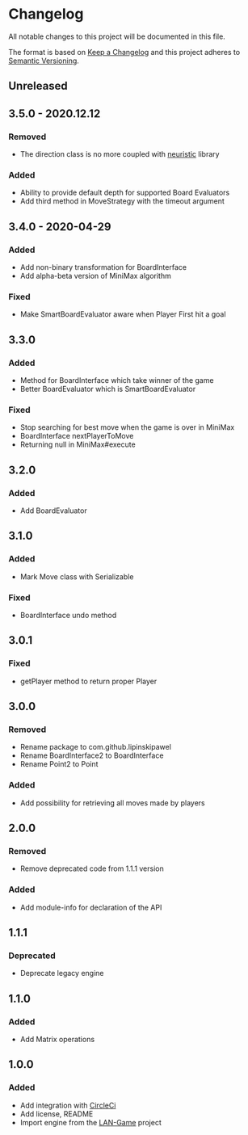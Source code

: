 # Changelog
All notable changes to this project will be documented in this file.

The format is based on [Keep a Changelog](http://keepachangelog.com/en/1.0.0/)
and this project adheres to [Semantic Versioning](http://semver.org/spec/v2.0.0.html).

## Unreleased

## 3.5.0 - 2020.12.12
### Removed
- The direction class is no more coupled with [neuristic] library

[neuristic]: https://github.com/lipinskipawel/neuristic

### Added
- Ability to provide default depth for supported Board Evaluators
- Add third method in MoveStrategy with the timeout argument

## 3.4.0 - 2020-04-29
### Added
- Add non-binary transformation for BoardInterface
- Add alpha-beta version of MiniMax algorithm

### Fixed
- Make SmartBoardEvaluator aware when Player First hit a goal

## 3.3.0
### Added
- Method for BoardInterface which take winner of the game
- Better BoardEvaluator which is SmartBoardEvaluator

### Fixed
- Stop searching for best move when the game is over in MiniMax
- BoardInterface nextPlayerToMove
- Returning null in MiniMax#execute 

## 3.2.0
### Added
- Add BoardEvaluator

## 3.1.0
### Added
- Mark Move class with Serializable

### Fixed
- BoardInterface undo method 

## 3.0.1
### Fixed
- getPlayer method to return proper Player

## 3.0.0
### Removed
- Rename package to com.github.lipinskipawel
- Rename BoardInterface2 to BoardInterface
- Rename Point2 to Point

### Added
- Add possibility for retrieving all moves made by players

## 2.0.0
### Removed
- Remove deprecated code from 1.1.1 version

### Added
- Add module-info for declaration of the API

## 1.1.1
### Deprecated
- Deprecate legacy engine

## 1.1.0
### Added
- Add Matrix operations

## 1.0.0
### Added
- Add integration with [CircleCi]
- Add license, README
- Import engine from the [LAN-Game] project

[CircleCi]: https://circleci.com/gh/lipinskipawel/game-engine
[LAN-Game]: https://github.com/lipinskipawel/LAN-game
